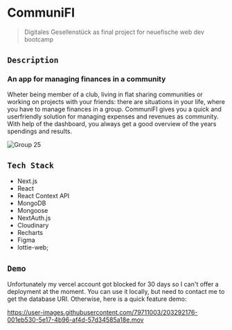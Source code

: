 # CommuniFI

> Digitales Gesellenstück as final project for neuefische web dev bootcamp

## `Description`

### An app for managing finances in a community

Wheter being member of a club, living in flat sharing communities or working on projects with your friends: there are situations in your life, where you have to manage finances in a group. CommuniFI gives you a quick and userfriendly solution for managing expenses and revenues as community. With help of the dashboard, you always get a good overview of the years spendings and results.

![Group 25](https://user-images.githubusercontent.com/79711003/203284966-a68580de-d44b-4a14-8cec-79d634cfc431.png)


## `Tech Stack`

- Next.js
- React
- React Context API
- MongoDB
- Mongoose
- NextAuth.js
- Cloudinary
- Recharts
- Figma
- lottie-web;

## `Demo`

Unfortunately my vercel account got blocked for 30 days so I can't offer a deployment at the moment. You can use it locally, but need to contact me to get the database URI. Otherwise, here is a quick feature demo:

https://user-images.githubusercontent.com/79711003/203292176-001eb530-5e17-4b96-af4d-57d34585a18e.mov

